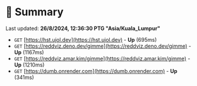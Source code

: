 # 📖 Summary
Last updated: **26/8/2024, 12:36:30 PTG "Asia/Kuala_Lumpur"**

- `GET` [https://hst.ujol.dev](https://hst.ujol.dev) - **Up** (695ms)
- `GET` [https://reddviz.deno.dev/gimme](https://reddviz.deno.dev/gimme) - **Up** (1167ms)
- `GET` [https://reddviz.amar.kim/gimme](https://reddviz.amar.kim/gimme) - **Up** (1210ms)
- `GET` [https://dumb.onrender.com](https://dumb.onrender.com) - **Up** (341ms)
